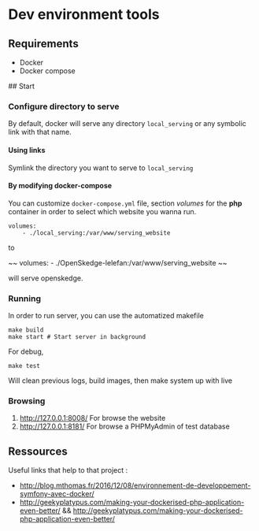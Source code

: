 # Dev environment tools

## Requirements

- Docker
- Docker compose

## Start

### Configure directory to serve

By default, docker will serve any directory `local_serving` or any symbolic link
with that name.

#### Using links

Symlink the directory you want to serve to `local_serving`

#### By modifying docker-compose

You can customize `docker-compose.yml` file, section *volumes* for the **php**
container in order to select which website you wanna run.

~~~
volumes:
    - ./local_serving:/var/www/serving_website
~~~

to

~~
volumes:
    - ./OpenSkedge-lelefan:/var/www/serving_website
~~

will serve openskedge.


### Running

In order to run server, you can use the automatized makefile

~~~
make build
make start # Start server in background
~~~

For debug,
~~~
make test
~~~

Will clean previous logs, build images, then make system up with live

### Browsing

1. http://127.0.0.1:8008/ For browse the website
1. http://127.0.0.1:8181/ For browse a PHPMyAdmin of test database

## Ressources

Useful links that help to that project :

- http://blog.mthomas.fr/2016/12/08/environnement-de-developpement-symfony-avec-docker/
- http://geekyplatypus.com/making-your-dockerised-php-application-even-better/ && http://geekyplatypus.com/making-your-dockerised-php-application-even-better/
